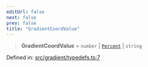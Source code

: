 ```yaml
---
editUrl: false
next: false
prev: false
title: "GradientCoordValue"
---
```


> **GradientCoordValue** = `number` \| [`Percent`](/api/type-aliases/percent/) \| `string`

Defined in: [src/gradient/typedefs.ts:7](https://github.com/fabricjs/fabric.js/blob/9a792f4b7b8031f02ec7ea4ce8c99f810e45cfec/src/gradient/typedefs.ts#L7)
